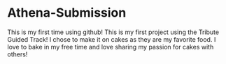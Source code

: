 # Athena-Submission
This is my first time using github! This is my first project using the Tribute Guided Track! I chose to make it on cakes as they are my favorite food. I love to bake in my free time and love sharing my passion for cakes with others!
